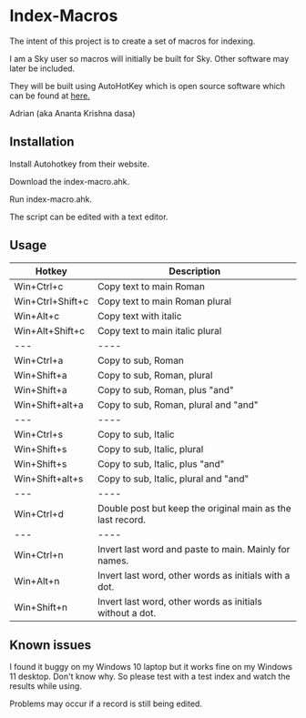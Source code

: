# Index-Macros

The intent of this project is to create a set of macros for indexing. 

I am a Sky user so macros will initially be built for Sky. Other software may later be included. 

They will be built using AutoHotKey which is open source software which can be found at [here.](https://www.autohotkey.com/)

Adrian (aka Ananta Krishna dasa)

## Installation

Install Autohotkey from their website.

Download the index-macro.ahk.

Run index-macro.ahk.

The script can be edited with a text editor.

## Usage

| Hotkey | Description |
| --- | --- |
| Win+Ctrl+c | Copy text to main Roman |
| Win+Ctrl+Shift+c | Copy text to main Roman plural |
| Win+Alt+c | Copy text with italic |
| Win+Alt+Shift+c | Copy text to main italic plural |
| --- | ---- |
| Win+Ctrl+a | Copy to sub, Roman |
| Win+Shift+a | Copy to sub, Roman, plural |
| Win+Shift+a | Copy to sub, Roman, plus "and" |
| Win+Shift+alt+a | Copy to sub, Roman, plural and "and" |
| --- | ---- |
| Win+Ctrl+s | Copy to sub, Italic |
| Win+Shift+s | Copy to sub, Italic, plural |
| Win+Shift+s | Copy to sub, Italic, plus "and" |
| Win+Shift+alt+s | Copy to sub, Italic, plural and "and" |
| --- | ---- |
| Win+Ctrl+d | Double post but keep the original main as the last record.|
|---|----|
|Win+Ctrl+n|Invert last word and paste to main. Mainly for names.|
|Win+Alt+n|Invert last word, other words as initials with a dot.|
|Win+Shift+n|Invert last word, other words as initials without a dot.|

## Known issues

I found it buggy on my Windows 10 laptop but it works fine on my Windows 11 desktop. Don't know why. So please test with a test index and watch the results while using. 

Problems may occur if a record is still being edited. 


